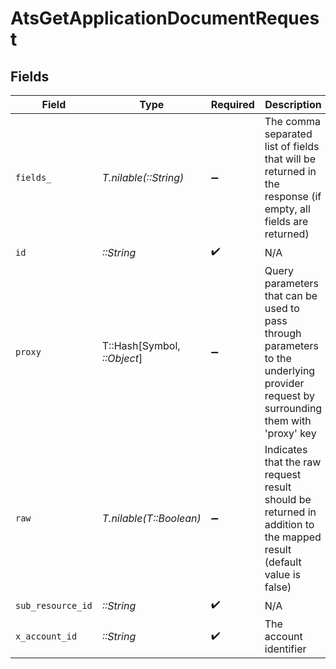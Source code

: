 # AtsGetApplicationDocumentRequest


## Fields

| Field                                                                                                                                      | Type                                                                                                                                       | Required                                                                                                                                   | Description                                                                                                                                | Example                                                                                                                                    |
| ------------------------------------------------------------------------------------------------------------------------------------------ | ------------------------------------------------------------------------------------------------------------------------------------------ | ------------------------------------------------------------------------------------------------------------------------------------------ | ------------------------------------------------------------------------------------------------------------------------------------------ | ------------------------------------------------------------------------------------------------------------------------------------------ |
| `fields_`                                                                                                                                  | *T.nilable(::String)*                                                                                                                      | :heavy_minus_sign:                                                                                                                         | The comma separated list of fields that will be returned in the response (if empty, all fields are returned)                               | id,remote_id,name,type,category,category_id,remote_category_id,contents,created_at,updated_at,remote_url,file_format,unified_custom_fields |
| `id`                                                                                                                                       | *::String*                                                                                                                                 | :heavy_check_mark:                                                                                                                         | N/A                                                                                                                                        |                                                                                                                                            |
| `proxy`                                                                                                                                    | T::Hash[Symbol, *::Object*]                                                                                                                | :heavy_minus_sign:                                                                                                                         | Query parameters that can be used to pass through parameters to the underlying provider request by surrounding them with 'proxy' key       |                                                                                                                                            |
| `raw`                                                                                                                                      | *T.nilable(T::Boolean)*                                                                                                                    | :heavy_minus_sign:                                                                                                                         | Indicates that the raw request result should be returned in addition to the mapped result (default value is false)                         |                                                                                                                                            |
| `sub_resource_id`                                                                                                                          | *::String*                                                                                                                                 | :heavy_check_mark:                                                                                                                         | N/A                                                                                                                                        |                                                                                                                                            |
| `x_account_id`                                                                                                                             | *::String*                                                                                                                                 | :heavy_check_mark:                                                                                                                         | The account identifier                                                                                                                     |                                                                                                                                            |